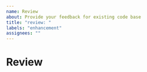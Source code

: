 ```yaml
---
name: Review
about: Provide your feedback for existing code base
title: "review: "
labels: "enhancement"
assignees: ""
---
```


# Review
